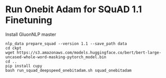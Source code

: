 # Run Onebit Adam for SQuAD 1.1 Finetuning

Install GluonNLP master
```
nlp_data prepare_squad --version 1.1 --save_path data
cd ckpt
wget https://s3.amazonaws.com/models.huggingface.co/bert/bert-large-uncased-whole-word-masking-pytorch_model.bin
cd ..
pip install cupy
bash run_squad_deepspeed_onebitadam.sh squad_onebitadam
```
